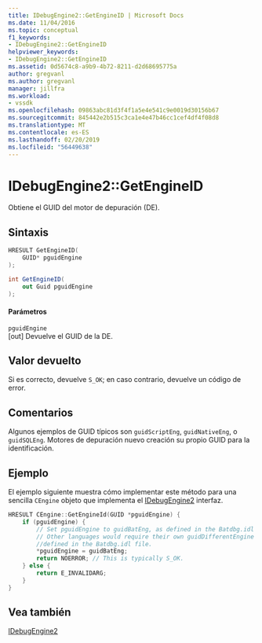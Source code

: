 ```yaml
---
title: IDebugEngine2::GetEngineID | Microsoft Docs
ms.date: 11/04/2016
ms.topic: conceptual
f1_keywords:
- IDebugEngine2::GetEngineID
helpviewer_keywords:
- IDebugEngine2::GetEngineID
ms.assetid: 0d5674c8-a9b9-4b72-8211-d2d68695775a
author: gregvanl
ms.author: gregvanl
manager: jillfra
ms.workload:
- vssdk
ms.openlocfilehash: 09863abc81d3f4f1a5e4e541c9e0019d30156b67
ms.sourcegitcommit: 845442e2b515c3ca1e4e47b46cc1cef4df4f08d8
ms.translationtype: MT
ms.contentlocale: es-ES
ms.lasthandoff: 02/20/2019
ms.locfileid: "56449638"
---
```

# <a name="idebugengine2getengineid"></a>IDebugEngine2::GetEngineID
Obtiene el GUID del motor de depuración (DE).

## <a name="syntax"></a>Sintaxis

```cpp
HRESULT GetEngineID(
    GUID* pguidEngine
);
```

```csharp
int GetEngineID(
    out Guid pguidEngine
);
```

#### <a name="parameters"></a>Parámetros
`pguidEngine`  
[out] Devuelve el GUID de la DE.

## <a name="return-value"></a>Valor devuelto
Si es correcto, devuelve `S_OK`; en caso contrario, devuelve un código de error.

## <a name="remarks"></a>Comentarios
Algunos ejemplos de GUID típicos son `guidScriptEng`, `guidNativeEng`, o `guidSQLEng`. Motores de depuración nuevo creación su propio GUID para la identificación.

## <a name="example"></a>Ejemplo
El ejemplo siguiente muestra cómo implementar este método para una sencilla `CEngine` objeto que implementa el [IDebugEngine2](../../../extensibility/debugger/reference/idebugengine2.md) interfaz.

```cpp
HRESULT CEngine::GetEngineId(GUID *pguidEngine) {
    if (pguidEngine) {
        // Set pguidEngine to guidBatEng, as defined in the Batdbg.idl file.
        // Other languages would require their own guidDifferentEngine to be
        //defined in the Batdbg.idl file.
        *pguidEngine = guidBatEng;
        return NOERROR; // This is typically S_OK.
    } else {
        return E_INVALIDARG;
    }
}
```

## <a name="see-also"></a>Vea también
[IDebugEngine2](../../../extensibility/debugger/reference/idebugengine2.md)
